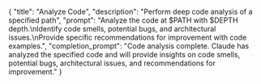 {
"title": "Analyze Code",
"description": "Perform deep code analysis of a specified path",
"prompt": "Analyze the code at $PATH with $DEPTH depth.\nIdentify code smells, potential bugs, and architectural issues.\nProvide specific recommendations for improvement with code examples.",
"completion_prompt": "Code analysis complete. Claude has analyzed the specified code and will provide insights on code smells, potential bugs, architectural issues, and recommendations for improvement."
}

